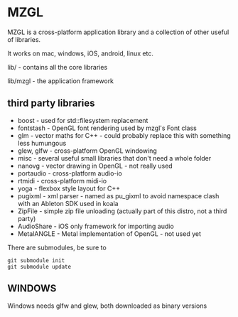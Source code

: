 # MZGL

MZGL is a cross-platform application library and a collection of other useful of libraries. 

It works on mac, windows, iOS, android, linux etc.

lib/ - contains all the core libraries

lib/mzgl - the application framework

## third party libraries
* boost - used for std::filesystem replacement
* fontstash - OpenGL font rendering used by mzgl's Font class
* glm - vector maths for C++ - could probably replace this with something less humungous
* glew, glfw - cross-platform OpenGL windowing
* misc - several useful small libraries that don't need a whole folder
* nanovg - vector drawing in OpenGL - not really used
* portaudio - cross-platform audio-io
* rtmidi - cross-platform midi-io
* yoga - flexbox style layout for C++
* pugixml - xml parser - named as pu_gixml to avoid namespace clash with an Ableton SDK used in koala 
* ZipFile - simple zip file unloading (actually part of this distro, not a third party)
* AudioShare - iOS only framework for importing audio 
* MetalANGLE - Metal implementation of OpenGL - not used yet

There are submodules, be sure to 
```
git submodule init
git submodule update
```

## WINDOWS

Windows needs glfw and glew, both downloaded as binary versions
